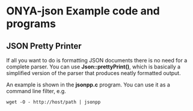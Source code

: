 ONYA-json Example code and programs
=================================================================

JSON Pretty Printer
-----------------------------------------------------------------

If all you want to do is formatting JSON documents there is no
need for a complete parser. You can use **Json::prettyPrint()**,
which is basically a simplified version of the parser that
produces neatly formatted output.

An example is shown in the **jsonpp.c** program. You can use
it as a command line filter, e.g.

    wget -O - http://host/path | jsonpp

